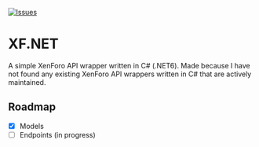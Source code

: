 [![Issues](https://img.shields.io/github/issues/ivan-ristovic/XF.NET.svg)](https://github.com/ivan-ristovic/XF.NET/issues)

# XF.NET

A simple XenForo API wrapper written in C# (.NET6). Made because I have not found any existing XenForo API wrappers written in C# that are actively maintained.

## Roadmap
- [x] Models
- [ ] Endpoints (in progress)
